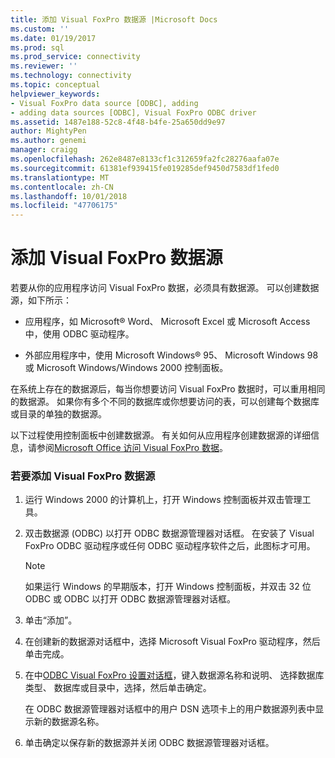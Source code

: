 ```yaml
---
title: 添加 Visual FoxPro 数据源 |Microsoft Docs
ms.custom: ''
ms.date: 01/19/2017
ms.prod: sql
ms.prod_service: connectivity
ms.reviewer: ''
ms.technology: connectivity
ms.topic: conceptual
helpviewer_keywords:
- Visual FoxPro data source [ODBC], adding
- adding data sources [ODBC], Visual FoxPro ODBC driver
ms.assetid: 1487e188-52c8-4f48-b4fe-25a650dd9e97
author: MightyPen
ms.author: genemi
manager: craigg
ms.openlocfilehash: 262e8487e8133cf1c312659fa2fc28276aafa07e
ms.sourcegitcommit: 61381ef939415fe019285def9450d7583df1fed0
ms.translationtype: MT
ms.contentlocale: zh-CN
ms.lasthandoff: 10/01/2018
ms.locfileid: "47706175"
---
```

# <a name="adding-a-visual-foxpro-data-source"></a>添加 Visual FoxPro 数据源
若要从你的应用程序访问 Visual FoxPro 数据，必须具有数据源。 可以创建数据源，如下所示：  
  
-   应用程序，如 Microsoft® Word、 Microsoft Excel 或 Microsoft Access 中，使用 ODBC 驱动程序。  
  
-   外部应用程序中，使用 Microsoft Windows® 95、 Microsoft Windows 98 或 Microsoft Windows/Windows 2000 控制面板。  
  
 在系统上存在的数据源后，每当你想要访问 Visual FoxPro 数据时，可以重用相同的数据源。 如果你有多个不同的数据库或你想要访问的表，可以创建每个数据库或目录的单独的数据源。  
  
 以下过程使用控制面板中创建数据源。 有关如何从应用程序创建数据源的详细信息，请参阅[Microsoft Office 访问 Visual FoxPro 数据](../../odbc/microsoft/accessing-visual-foxpro-data-from-microsoft-office.md)。  
  
### <a name="to-add-a-visual-foxpro-data-source"></a>若要添加 Visual FoxPro 数据源  
  
1.  运行 Windows 2000 的计算机上，打开 Windows 控制面板并双击管理工具。  
  
2.  双击数据源 (ODBC) 以打开 ODBC 数据源管理器对话框。 在安装了 Visual FoxPro ODBC 驱动程序或任何 ODBC 驱动程序软件之后，此图标才可用。  
  
    > [!NOTE]  
    >  如果运行 Windows 的早期版本，打开 Windows 控制面板，并双击 32 位 ODBC 或 ODBC 以打开 ODBC 数据源管理器对话框。  
  
3.  单击“添加”。  
  
4.  在创建新的数据源对话框中，选择 Microsoft Visual FoxPro 驱动程序，然后单击完成。  
  
5.  在中[ODBC Visual FoxPro 设置对话框](../../odbc/microsoft/odbc-visual-foxpro-setup-dialog-box.md)，键入数据源名称和说明、 选择数据库类型、 数据库或目录中，选择，然后单击确定。  
  
     在 ODBC 数据源管理器对话框中的用户 DSN 选项卡上的用户数据源列表中显示新的数据源名称。  
  
6.  单击确定以保存新的数据源并关闭 ODBC 数据源管理器对话框。
